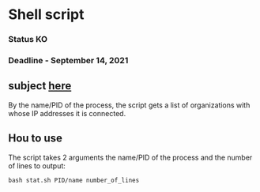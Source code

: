 # Shell script
### Status KO
### Deadline - September 14, 2021
## subject [here](./subject.md)
By the name/PID of the process, the script gets a list of organizations with whose IP addresses it is connected.

## Hou to use
The script takes 2 arguments the name/PID of the process and the number of lines to output:
```
bash stat.sh PID/name number_of_lines
```
